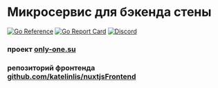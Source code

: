 # Микросервис для бэкенда стены
[![Go Reference](https://pkg.go.dev/badge/github.com/OnlyOneSocial/Wallbackend.svg)](https://pkg.go.dev/github.com/OnlyOneSocial/Wallbackend)
[![Go Report Card](https://goreportcard.com/badge/github.com/OnlyOneSocial/Wallbackend)](https://goreportcard.com/report/github.com/OnlyOneSocial/Wallbackend)
[![Discord](https://img.shields.io/discord/922386468138266725?label=Discord)](https://discord.gg/afrHYdkZ)

### проект <a href="https://only-one.su">only-one.su</a>
### репозиторий фронтенда <a href="https://github.com/katelinlis/nuxtjsFrontend"> github.com/katelinlis/nuxtjsFrontend
